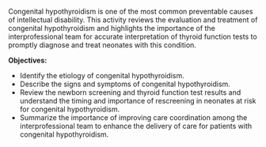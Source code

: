 Congenital hypothyroidism is one of the most common preventable causes of intellectual disability. This activity reviews the evaluation and treatment of congenital hypothyroidism and highlights the importance of the interprofessional team for accurate interpretation of thyroid function tests to promptly diagnose and treat neonates with this condition.

**Objectives:**
- Identify the etiology of congenital hypothyroidism.
- Describe the signs and symptoms of congenital hypothyroidism.
- Review the newborn screening and thyroid function test results and understand the timing and importance of rescreening in neonates at risk for congenital hypothyroidism.
- Summarize the importance of improving care coordination among the interprofessional team to enhance the delivery of care for patients with congenital hypothyroidism.